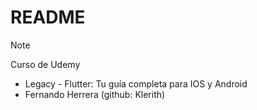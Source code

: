 # README

> [!NOTE]
> Curso de Udemy
> - Legacy - Flutter: Tu guía completa para IOS y Android
> - Fernando Herrera (github: Klerith)